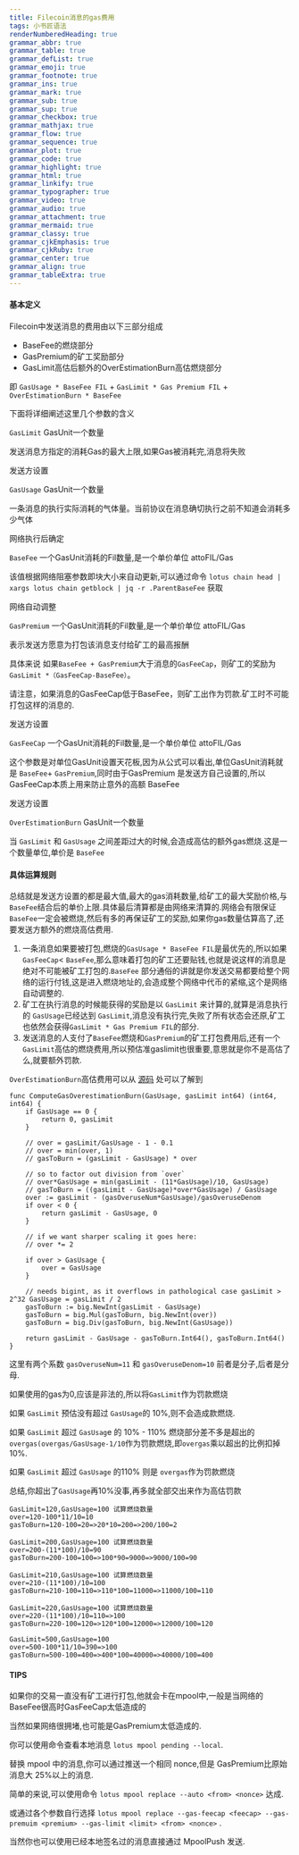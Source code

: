 ```yaml
---
title: Filecoin消息的gas费用
tags: 小书匠语法
renderNumberedHeading: true
grammar_abbr: true
grammar_table: true
grammar_defList: true
grammar_emoji: true
grammar_footnote: true
grammar_ins: true
grammar_mark: true
grammar_sub: true
grammar_sup: true
grammar_checkbox: true
grammar_mathjax: true
grammar_flow: true
grammar_sequence: true
grammar_plot: true
grammar_code: true
grammar_highlight: true
grammar_html: true
grammar_linkify: true
grammar_typographer: true
grammar_video: true
grammar_audio: true
grammar_attachment: true
grammar_mermaid: true
grammar_classy: true
grammar_cjkEmphasis: true
grammar_cjkRuby: true
grammar_center: true
grammar_align: true
grammar_tableExtra: true
---
```


#### 基本定义

Filecoin中发送消息的费用由以下三部分组成

- BaseFee的燃烧部分
- GasPremium的矿工奖励部分
- GasLimit高估后额外的OverEstimationBurn高估燃烧部分

即 `GasUsage * BaseFee FIL` + `GasLimit * Gas Premium FIL` + `OverEstimationBurn * BaseFee`

下面将详细阐述这里几个参数的含义

`GasLimit` GasUnit一个数量

发送消息方指定的消耗Gas的最大上限,如果Gas被消耗完,消息将失败

发送方设置

`GasUsage` GasUnit一个数量

一条消息的执行实际消耗的气体量。当前协议在消息确切执行之前不知道会消耗多少气体

网络执行后确定

`BaseFee` 一个GasUnit消耗的Fil数量,是一个单价单位 attoFIL/Gas

该值根据网络阻塞参数即块大小来自动更新,可以通过命令 `lotus chain head | xargs lotus chain getblock | jq -r .ParentBaseFee` 获取

网络自动调整

`GasPremium` 一个GasUnit消耗的Fil数量,是一个单价单位 attoFIL/Gas

表示发送方愿意为打包该消息支付给矿工的最高报酬

具体来说 如果`BaseFee + GasPremium`大于消息的`GasFeeCap`，则矿工的奖励为`GasLimit *（GasFeeCap-BaseFee）`。

请注意，如果消息的GasFeeCap低于BaseFee，则矿工出作为罚款.矿工时不可能打包这样的消息的.

发送方设置

`GasFeeCap` 一个GasUnit消耗的Fil数量,是一个单价单位 attoFIL/Gas

这个参数是对单位GasUnit设置天花板,因为从公式可以看出,单位GasUnit消耗就是 `BaseFee`+ `GasPremium`,同时由于GasPremium 是发送方自己设置的,所以 GasFeeCap本质上用来防止意外的高额 BaseFee

发送方设置

`OverEstimationBurn` GasUnit一个数量

当 `GasLimit` 和 `GasUsage` 之间差距过大的时候,会造成高估的额外gas燃烧.这是一个数量单位,单价是 `BaseFee`

#### 具体运算规则

总结就是发送方设置的都是最大值,最大的gas消耗数量,给矿工的最大奖励价格,与`BaseFee`结合后的单价上限.具体最后清算都是由网络来清算的.网络会有限保证`BaseFee`一定会被燃烧,然后有多的再保证矿工的奖励,如果你gas数量估算高了,还要发送方额外的燃烧高估费用.

1. 一条消息如果要被打包,燃烧的`GasUsage * BaseFee FIL`是最优先的,所以如果 `GasFeeCap`< `BaseFee`,那么意味着打包的矿工还要贴钱,也就是说这样的消息是绝对不可能被矿工打包的.`BaseFee` 部分通俗的讲就是你发送交易都要给整个网络的运行付钱,这是进入燃烧地址的,会造成整个网络中代币的紧缩,这个是网络自动调整的.
2. 矿工在执行消息的时候能获得的奖励是以 `GasLimit` 来计算的,就算是消息执行的 `GasUsage`已经达到 `GasLimit`,消息没有执行完,失败了所有状态会还原,矿工也依然会获得`GasLimit * Gas Premium FIL`的部分.
3. 发送消息的人支付了`BaseFee`燃烧和`GasPremium`的矿工打包费用后,还有一个`GasLimit`高估的燃烧费用,所以预估准gaslimit也很重要,意思就是你不是高估了么,就要额外罚款.

 `OverEstimationBurn`高估费用可以从 [源码](https://github.com/filecoin-project/lotus/blob/v0.10.0/chain/vm/burn.go#L38) 处可以了解到

``` golang
func ComputeGasOverestimationBurn(GasUsage, gasLimit int64) (int64, int64) {
	if GasUsage == 0 {
		return 0, gasLimit
	}

	// over = gasLimit/GasUsage - 1 - 0.1
	// over = min(over, 1)
	// gasToBurn = (gasLimit - GasUsage) * over

	// so to factor out division from `over`
	// over*GasUsage = min(gasLimit - (11*GasUsage)/10, GasUsage)
	// gasToBurn = ((gasLimit - GasUsage)*over*GasUsage) / GasUsage
	over := gasLimit - (gasOveruseNum*GasUsage)/gasOveruseDenom
	if over < 0 {
		return gasLimit - GasUsage, 0
	}

	// if we want sharper scaling it goes here:
	// over *= 2

	if over > GasUsage {
		over = GasUsage
	}

	// needs bigint, as it overflows in pathological case gasLimit > 2^32 GasUsage = gasLimit / 2
	gasToBurn := big.NewInt(gasLimit - GasUsage)
	gasToBurn = big.Mul(gasToBurn, big.NewInt(over))
	gasToBurn = big.Div(gasToBurn, big.NewInt(GasUsage))

	return gasLimit - GasUsage - gasToBurn.Int64(), gasToBurn.Int64()
}
```

这里有两个系数 `gasOveruseNum=11` 和 `gasOveruseDenom=10` 前者是分子,后者是分母.

如果使用的gas为0,应该是非法的,所以将`GasLimit`作为罚款燃烧

如果 `GasLimit` 预估没有超过 `GasUsage`的 10%,则不会造成款燃烧.

如果 `GasLimit` 超过 `GasUsag`e 的 10% - 110% 燃烧部分差不多是超出的 `overgas(overgas/GasUsage-1/10`作为罚款燃烧,即`overgas`乘以超出的比例扣掉10%.

如果 `GasLimit` 超过 `GasUsage` 的110% 则是 `overgas`作为罚款燃烧

总结,你超出了`GasUsage`再10%没事,再多就全部交出来作为高估罚款

```
GasLimit=120,GasUsage=100 试算燃烧数量
over=120-100*11/10=10
gasToBurn=120-100=20=>20*10=200=>200/100=2

GasLimit=200,GasUsage=100 试算燃烧数量
over=200-(11*100)/10=90
gasToBurn=200-100=100=>100*90=9000=>9000/100=90

GasLimit=210,GasUsage=100 试算燃烧数量
over=210-(11*100)/10=100
gasToBurn=210-100=110=>110*100=11000=>11000/100=110

GasLimit=220,GasUsage=100 试算燃烧数量
over=220-(11*100)/10=110=>100
gasToBurn=220-100=120=>120*100=12000=>12000/100=120

GasLimit=500,GasUsage=100
over=500-100*11/10=390=>100
gasToBurn=500-100=400=>400*100=40000=>40000/100=400
```

#### TIPS

如果你的交易一直没有矿工进行打包,他就会卡在mpool中,一般是当网络的BaseFee很高时GasFeeCap太低造成的

当然如果网络很拥堵,也可能是GasPremium太低造成的.

你可以使用命令查看本地消息 `lotus mpool pending --local`.

替换 mpool 中的消息,你可以通过推送一个相同 nonce,但是 GasPremium比原始消息大 25%以上的消息.

简单的来说,可以使用命令 `lotus mpool replace --auto <from> <nonce>` 达成. 

或通过各个参数自行选择 `lotus mpool replace --gas-feecap <feecap> --gas-premuim <premium> --gas-limit <limit> <from> <nonce>` .

当然你也可以使用已经本地签名过的消息直接通过 MpoolPush 发送.

